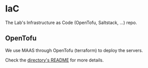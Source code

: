 # IaC

The Lab's Infrastructure as Code (OpenTofu, Saltstack, ...) repo.

## OpenTofu

We use MAAS through OpenTofu (terraform) to deploy the servers.

Check the [directory's README](opentofu/README.md) for more details.
